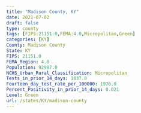 ```yaml
---
title: "Madison County, KY"
date: 2021-07-02
draft: false
type: county
tags: [FIPS:21151.0,FEMA:4.0,Micropolitan,Green]
categories: [KY]
County: Madison County
State: KY
FIPS: 21151.0
FEMA_Region: 4.0
Population: 92987.0
NCHS_Urban_Rural_Classification: Micropolitan
Tests_in_prior_14_days: 1837.0
Fourteen_day_test_rate_per_100000: 1976.0
Percent_Positivity_in_prior_14_days: 0.021
Level: Green
url: /states/KY/madison-county
---
```



